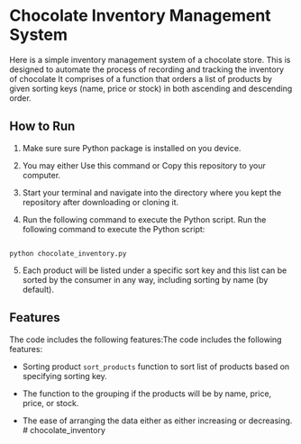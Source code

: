 # Chocolate Inventory Management System


Here is a simple inventory management system of a chocolate store. This is designed to automate the process of recording and tracking the inventory of chocolate It comprises of a function that orders a list of products by given sorting keys (name, price or stock) in both ascending and descending order.


## How to Run


1. Make sure sure Python package is installed on you device.

2. You may either Use this command or Copy this repository to your computer.

3. Start your terminal and navigate into the directory where you kept the repository after downloading or cloning it.

4. Run the following command to execute the Python script. Run the following command to execute the Python script:


```

python chocolate_inventory.py

```


5. Each product will be listed under a specific sort key and this list can be sorted by the consumer in any way, including sorting by name (by default).


## Features


The code includes the following features:The code includes the following features:


- Sorting product `sort_products` function to sort list of products based on specifying sorting key.

- The function to the grouping if the products will be by name, price, price, or stock.

- The ease of arranging the data either as either increasing or decreasing.
#   c h o c o l a t e _ i n v e n t o r y  
 